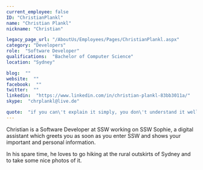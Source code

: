 ```yaml
---
current_employee: false
ID: "ChristianPlankl"
name: "Christian Plankl"
nickname: "Christian"

legacy_page_url: "/AboutUs/Employees/Pages/ChristianPlankl.aspx"
category: "Developers"
role:  "Software Developer"
qualifications:  "Bachelor of Computer Science"
location: "Sydney"

blog:  ""
website:  ""
facebook:  ""
twitter:  ""
linkedin:  "https://www.linkedin.com/in/christian-plankl-83bb3011a/"
skype:  "chrplankl@live.de"

quote:  "if you can\'t explain it simply, you don\'t understand it well enough"
---
```


​​​​​​Christian is a Software Developer at SSW working on SSW Sophie, a digital assistant which greets you as soon as you enter SSW and shows your important and personal information. 

In his spare time, he loves to go hiking at the rural outskirts of Sydney and to take some nice photos of it.  
​  